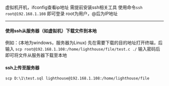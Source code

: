 虚拟机开机，ifconfig查看ip地址
需提前安装ssh相关工具
使用命令`ssh root@192.168.1.108` 即可登录
root为用户，@后为IP地址

---
#### 使用ssh从服务器（如虚拟机）下载文件到本地
例如：(本地为windows，服务器为Linux)
先在需要下载的目的地址打开终端，后输入
`scp root@192.168.1.108:/home/lighthouse/file/test.c ./`
输入密码后即可将文件从服务器下载至本地

#### ssh上传至服务器
`scp D:\1\test.sql lighthouse@192.168.1.108:/home/lighthouse/file`
